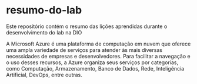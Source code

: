 # resumo-do-lab
Este repositório contém o resumo das lições aprendidas durante o desenvolvimento do lab na DIO

A Microsoft Azure é uma plataforma de computação em nuvem que oferece uma ampla variedade de serviços para atender às mais diversas necessidades de empresas e desenvolvedores. Para facilitar a navegação e o uso desses recursos, a Azure organiza seus serviços por categorias, como Computação, Armazenamento, Banco de Dados, Rede, Inteligência Artificial, DevOps, entre outras. 
